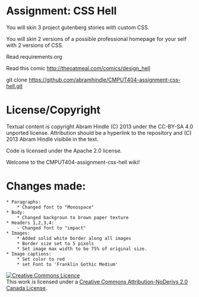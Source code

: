 Assignment: CSS Hell
====================

You will skin 3 project gutenberg stories with custom CSS.

You will skin 2 versions of a possible professional homepage for your
self with 2 versions of CSS.

Read requirements.org

Read this comic http://theoatmeal.com/comics/design_hell

git clone https://github.com/abramhindle/CMPUT404-assignment-css-hell.git

License/Copyright
=================

Textual content is copyright Abram Hindle (C) 2013 under the CC-BY-SA
4.0 unported license. Attribution should be a hyperlink to the
repository and (C) 2013 Abram Hindle visibile in the text.

Code is licensed under the Apache 2.0 license.

Welcome to the CMPUT404-assignment-css-hell wiki!
# Changes made:
    * Paragraphs:
        * Changed font to "Monospace"
    * Body:
        * Changed backgroun to brown paper texture
    * Headers 1,2,3,4:
        - Changed font to "impact"
    * Images:
        * Added solid white border along all images
        * Border size set to 5 pixels
        * Set image max width to be 75% of original size.
    * Image captions:
        * Set color to red
        * set Font to 'Franklin Gothic Medium'


<a rel="license" href="http://creativecommons.org/licenses/by-nd/2.0/ca/"><img alt="Creative Commons Licence" style="border-width:0" src="https://i.creativecommons.org/l/by-nd/2.0/ca/88x31.png" /></a><br />This work is licensed under a <a rel="license" href="http://creativecommons.org/licenses/by-nd/2.0/ca/">Creative Commons Attribution-NoDerivs 2.0 Canada License</a>.
